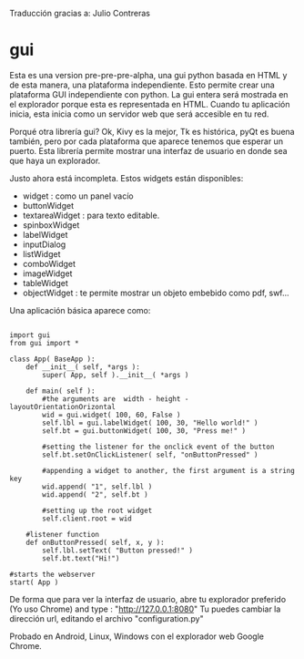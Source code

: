 Traducción gracias a: Julio Contreras

gui
===

Esta es una version pre-pre-pre-alpha, una gui python basada en HTML y de esta manera, una plataforma independiente.
Esto permite crear una plataforma GUI independiente con python. 
La gui entera será mostrada en el explorador porque esta es representada en HTML. 
Cuando tu aplicación inicia, esta inicia como un servidor web que será accesible en tu red.

Porqué otra librería gui? Ok, Kivy es la mejor, Tk es histórica, pyQt es buena también, 
pero por cada plataforma que aparece tenemos que esperar un puerto. 
Esta librería permite mostrar una interfaz de usuario en donde sea que haya un explorador.

Justo ahora está incompleta. Estos widgets están disponibles:

- widget : como un panel vacío
- buttonWidget
- textareaWidget : para texto editable.
- spinboxWidget
- labelWidget
- inputDialog
- listWidget
- comboWidget
- imageWidget
- tableWidget
- objectWidget : te permite mostrar un objeto embebido como pdf, swf...

Una aplicación básica aparece como:

<pre><code>
import gui
from gui import *

class App( BaseApp ):
	def __init__( self, *args ):
		super( App, self ).__init__( *args )
		
	def main( self ):
		#the arguments are	width - height - layoutOrientationOrizontal
		wid = gui.widget( 100, 60, False )
		self.lbl = gui.labelWidget( 100, 30, "Hello world!" )
		self.bt = gui.buttonWidget( 100, 30, "Press me!" )
			
		#setting the listener for the onclick event of the button
		self.bt.setOnClickListener( self, "onButtonPressed" )
			
		#appending a widget to another, the first argument is a string key
		wid.append( "1", self.lbl )
		wid.append( "2", self.bt )
			
		#setting up the root widget
		self.client.root = wid
	
	#listener function
	def onButtonPressed( self, x, y ):
		self.lbl.setText( "Button pressed!" )
		self.bt.text("Hi!")

#starts the webserver	
start( App )
</code></pre>

De forma que para ver la interfaz de usuario, 
abre tu explorador preferido (Yo uso Chrome) and type : "http://127.0.0.1:8080"
Tu puedes cambiar la dirección url, editando el archivo "configuration.py"

Probado en Android, Linux, Windows con el explorador web Google Chrome.
